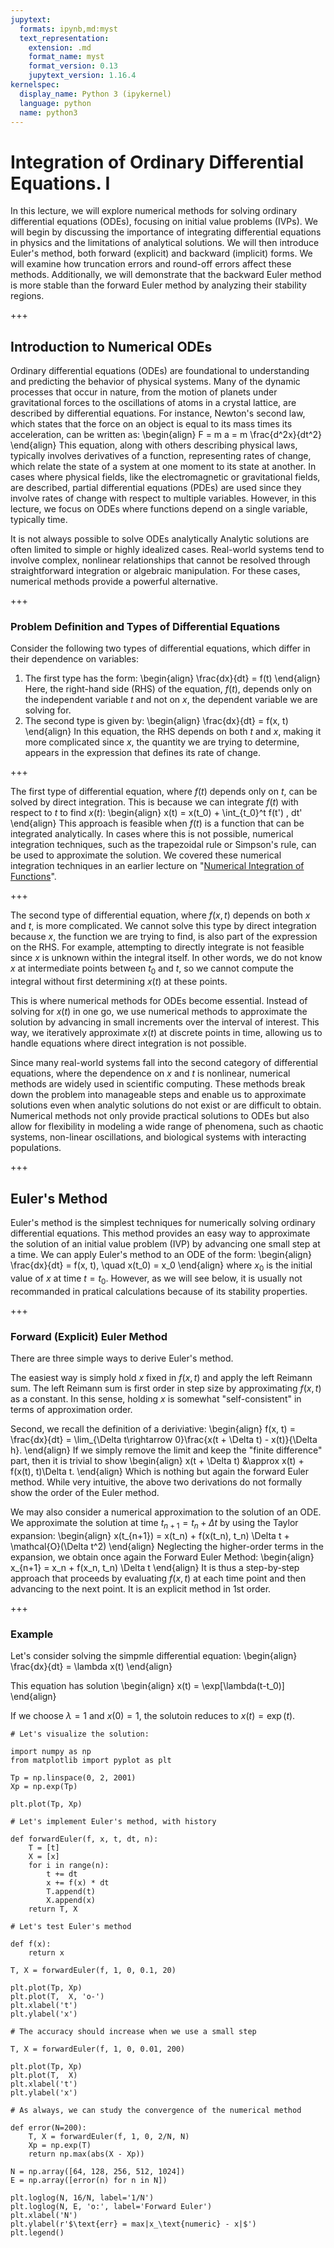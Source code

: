 ```yaml
---
jupytext:
  formats: ipynb,md:myst
  text_representation:
    extension: .md
    format_name: myst
    format_version: 0.13
    jupytext_version: 1.16.4
kernelspec:
  display_name: Python 3 (ipykernel)
  language: python
  name: python3
---
```


# Integration of Ordinary Differential Equations. I

In this lecture, we will explore numerical methods for solving ordinary differential equations (ODEs), focusing on initial value problems (IVPs).
We will begin by discussing the importance of integrating differential equations in physics and the limitations of analytical solutions.
We will then introduce Euler's method, both forward (explicit) and backward (implicit) forms.
We will examine how truncation errors and round-off errors affect these methods.
Additionally, we will demonstrate that the backward Euler method is more stable than the forward Euler method by analyzing their stability regions.

+++

## Introduction to Numerical ODEs

Ordinary differential equations (ODEs) are foundational to understanding and predicting the behavior of physical systems.
Many of the dynamic processes that occur in nature, from the motion of planets under gravitational forces to the oscillations of atoms in a crystal lattice, are described by differential equations.
For instance, Newton's second law, which states that the force on an object is equal to its mass times its acceleration, can be written as:
\begin{align}
F = m a = m \frac{d^2x}{dt^2}
\end{align}
This equation, along with others describing physical laws, typically involves derivatives of a function, representing rates of change, which relate the state of a system at one moment to its state at another.
In cases where physical fields, like the electromagnetic or gravitational fields, are described, partial differential equations (PDEs) are used since they involve rates of change with respect to multiple variables.
However, in this lecture, we focus on ODEs where functions depend on a single variable, typically time.

It is not always possible to solve ODEs analytically
Analytic solutions are often limited to simple or highly idealized cases.
Real-world systems tend to involve complex, nonlinear relationships that cannot be resolved through straightforward integration or algebraic manipulation.
For these cases, numerical methods provide a powerful alternative.

+++

### Problem Definition and Types of Differential Equations

Consider the following two types of differential equations, which differ in their dependence on variables:

1.  The first type has the form:
    \begin{align}
    \frac{dx}{dt} = f(t)
    \end{align}
    Here, the right-hand side (RHS) of the equation, $f(t)$, depends only on the independent variable $t$ and not on $x$, the dependent variable we are solving for.
2.	The second type is given by:
    \begin{align}
    \frac{dx}{dt} = f(x, t)
    \end{align}
    In this equation, the RHS depends on both $t$ and $x$, making it more complicated since $x$, the quantity we are trying to determine, appears in the expression that defines its rate of change.

+++

The first type of differential equation, where $f(t)$ depends only on $t$, can be solved by direct integration.
This is because we can integrate $f(t)$ with respect to $t$ to find $x(t)$:
\begin{align}
x(t) = x(t_0) + \int_{t_0}^t f(t') \, dt'
\end{align}
This approach is feasible when $f(t)$ is a function that can be integrated analytically.
In cases where this is not possible, numerical integration techniques, such as the trapezoidal rule or Simpson's rule, can be used to approximate the solution.
We covered these numerical integration techniques in an earlier lecture on "[Numerical Integration of Functions](integration.md)".

+++

The second type of differential equation, where $f(x, t)$ depends on both $x$ and $t$, is more complicated.
We cannot solve this type by direct integration because $x$, the function we are trying to find, is also part of the expression on the RHS. For example, attempting to directly integrate is not feasible since $x$ is unknown within the integral itself.
In other words, we do not know $x$ at intermediate points between $t_0$ and $t$, so we cannot compute the integral without first determining $x(t)$ at these points.

This is where numerical methods for ODEs become essential.
Instead of solving for $x(t)$ in one go, we use numerical methods to approximate the solution by advancing in small increments over the interval of interest.
This way, we iteratively approximate $x(t)$ at discrete points in time, allowing us to handle equations where direct integration is not possible.

Since many real-world systems fall into the second category of differential equations, where the dependence on  $x$ and $t$ is nonlinear, numerical methods are widely used in scientific computing.
These methods break down the problem into manageable steps and enable us to approximate solutions even when analytic solutions do not exist or are difficult to obtain.
Numerical methods not only provide practical solutions to ODEs but also allow for flexibility in modeling a wide range of phenomena, such as chaotic systems, non-linear oscillations, and biological systems with interacting populations.

+++

## Euler's Method

Euler's method is the simplest techniques for numerically solving ordinary differential equations.
This method provides an easy way to approximate the solution of an initial value problem (IVP) by advancing one small step at a time.
We can apply Euler's method to an ODE of the form:
\begin{align}
\frac{dx}{dt} = f(x, t), \quad x(t_0) = x_0
\end{align}
where $x_0$ is the initial value of $x$ at time $t = t_0$.
However, as we will see below, it is usually not recommanded in pratical calculations because of its stability properties.

+++

### Forward (Explicit) Euler Method

There are three simple ways to derive Euler's method.

The easiest way is simply hold $x$ fixed in $f(x, t)$ and apply the left Reimann sum.
The left Reimann sum is first order in step size by approximating $f(x, t)$ as a constant.
In this sense, holding $x$ is somewhat "self-consistent" in terms of approximation order.

Second, we recall the definition of a deriviative:
\begin{align}
  f(x, t) = \frac{dx}{dt} = \lim_{\Delta t\rightarrow 0}\frac{x(t + \Delta t) - x(t)}{\Delta h}.
\end{align}
If we simply remove the limit and keep the "finite difference" part, then it is trivial to show
\begin{align}
  x(t + \Delta t) &\approx x(t) + f(x(t), t)\Delta t.
\end{align}
Which is nothing but again the forward Euler method.
While very intuitive, the above two derivations do not formally show the order of the Euler method.

We may also consider a numerical approximation to the solution of an ODE.
We approximate the solution at time $t_{n+1} = t_n + \Delta t$ by using the Taylor expansion:
\begin{align}
x(t_{n+1}) = x(t_n) + f(x(t_n), t_n) \Delta t + \mathcal{O}(\Delta t^2)
\end{align}
Neglecting the higher-order terms in the expansion, we obtain once again the Forward Euler Method:
\begin{align}
x_{n+1} = x_n + f(x_n, t_n) \Delta t
\end{align}
It is thus a step-by-step approach that proceeds by evaluating $f(x, t)$ at each time point and then advancing to the next point.
It is an explicit method in 1st order.

+++

### Example

Let's consider solving the simpmle differential equation:
\begin{align}
\frac{dx}{dt} = \lambda x(t)
\end{align}

This equation has solution
\begin{align}
x(t) = \exp[\lambda(t-t_0)]
\end{align}

If we choose $\lambda = 1$ and $x(0) = 1$, the solutoin reduces to $x(t) = \exp(t)$.

```{code-cell} ipython3
# Let's visualize the solution:

import numpy as np
from matplotlib import pyplot as plt

Tp = np.linspace(0, 2, 2001)
Xp = np.exp(Tp)

plt.plot(Tp, Xp)
```

```{code-cell} ipython3
# Let's implement Euler's method, with history

def forwardEuler(f, x, t, dt, n):
    T = [t]
    X = [x]
    for i in range(n):
        t += dt
        x += f(x) * dt
        T.append(t)
        X.append(x)
    return T, X
```

```{code-cell} ipython3
# Let's test Euler's method

def f(x):
    return x

T, X = forwardEuler(f, 1, 0, 0.1, 20)

plt.plot(Tp, Xp)
plt.plot(T,  X, 'o-')
plt.xlabel('t')
plt.ylabel('x')
```

```{code-cell} ipython3
# The accuracy should increase when we use a small step

T, X = forwardEuler(f, 1, 0, 0.01, 200)

plt.plot(Tp, Xp)
plt.plot(T,  X)
plt.xlabel('t')
plt.ylabel('x')
```

```{code-cell} ipython3
# As always, we can study the convergence of the numerical method

def error(N=200):
    T, X = forwardEuler(f, 1, 0, 2/N, N)
    Xp = np.exp(T)
    return np.max(abs(X - Xp))

N = np.array([64, 128, 256, 512, 1024])
E = np.array([error(n) for n in N])

plt.loglog(N, 16/N, label='1/N')
plt.loglog(N, E, 'o:', label='Forward Euler')
plt.xlabel('N')
plt.ylabel(r'$\text{err} = max|x_\text{numeric} - x|$')
plt.legend()
```
